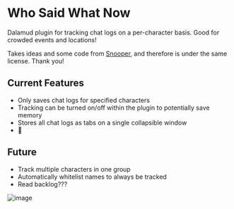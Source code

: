 # Who Said What Now

Dalamud plugin for tracking chat logs on a per-character basis. Good for crowded events and locations!

Takes ideas and some code from [Snooper](https://github.com/Maia-Everett/dalamud-snooper), and therefore is under the same license. Thank you!

## Current Features

* Only saves chat logs for specified characters
* Tracking can be turned on/off within the plugin to potentially save memory
* Stores all chat logs as tabs on a single collapsible window
* 📮

 ## Future
 
 * Track multiple characters in one group
 * Automatically whitelist names to always be tracked
 * Read backlog???

![image](https://user-images.githubusercontent.com/13854524/208371923-05d66e16-4acc-4bb7-8dd0-dcd211954101.png)
